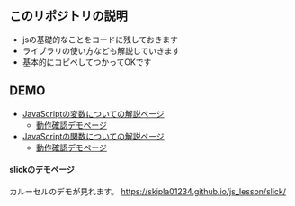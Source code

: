 ## このリポジトリの説明

* jsの基礎的なことをコードに残しておきます
* ライブラリの使い方なども解説していきます
* 基本的にコピペしてつかってOKです

## DEMO

* [JavaScriptの変数についての解説ページ](https://note.com/skipla/n/n702cd7a27e09)
  * [動作確認デモページ](https://skipla01234.github.io/js_lesson/basic/variables/index.html)
* [JavaScriptの関数についての解説ページ](https://note.com/skipla/n/n5560e8215733)
  * [動作確認デモページ](https://skipla01234.github.io/js_lesson/basic/methods/)

#### slickのデモページ

カルーセルのデモが見れます。
https://skipla01234.github.io/js_lesson/slick/
